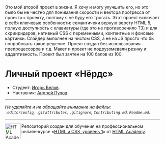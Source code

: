 Это мой второй проект в жизни. Я хочу и могу улучшить его, но это было бы не честно для понимания скорости и вектора прогресса от проекта к проекту, поэтому я не буду его трогать.
Этот проект включает в себя ключевые особенности: семантичеки верную версту HTML 5, полную доступность с клавиатуры (где это не противоречило ТЗ) и для скринридеров, нативный CSS с переменными, контентные и фоновые картинки. Слайдер выполнен на чистом CSS, а не на JS просто что бы попробовать такое решение. Проект создан без использования препроцессоров и т.д. Макет и проект не подрузомевали резину и аддаптивность. Проект был зачтен на 100 балов из 100.

# Личный проект «Нёрдс»

* Студент: [Игорь Белов](https://up.htmlacademy.ru/htmlcss/28/user/920149).
* Наставник: [Андрей Пудов](https://up.htmlacademy.ru/htmlcss/28/user/216332).

---

_Не удаляйте и не обращайте внимание на файлы:_<br>
_`.editorconfig`, `.gitattributes`, `.gitignore`, `Contributing.md`, `Readme.md`._

---

<a href="https://htmlacademy.ru/intensive/htmlcss"><img align="left" width="50" height="50" alt="HTML Academy" src="https://up.htmlacademy.ru/static/img/intensive/htmlcss/logo-for-github-2.png"></a>

Репозиторий создан для обучения на профессиональном онлайн‑курсе «[HTML и CSS, уровень 1](https://htmlacademy.ru/intensive/htmlcss)» от [HTML Academy](https://htmlacademy.ru).
